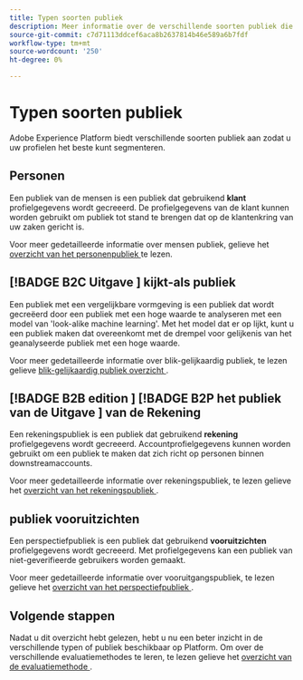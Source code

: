 ```yaml
---
title: Typen soorten publiek
description: Meer informatie over de verschillende soorten publiek die u op Adobe Experience Platform kunt maken.
source-git-commit: c7d71113ddcef6aca8b2637814b46e589a6b7fdf
workflow-type: tm+mt
source-wordcount: '250'
ht-degree: 0%

---
```



# Typen soorten publiek

Adobe Experience Platform biedt verschillende soorten publiek aan zodat u uw profielen het beste kunt segmenteren.

## Personen

Een publiek van de mensen is een publiek dat gebruikend **klant** profielgegevens wordt gecreeerd. De profielgegevens van de klant kunnen worden gebruikt om publiek tot stand te brengen dat op de klantenkring van uw zaken gericht is.

Voor meer gedetailleerde informatie over mensen publiek, gelieve het [ overzicht van het personenpubliek ](./people-audiences.md) te lezen.

## [!BADGE  B2C Uitgave ] kijkt-als publiek

Een publiek met een vergelijkbare vormgeving is een publiek dat wordt gecreëerd door een publiek met een hoge waarde te analyseren met een model van &#39;look-alike machine learning&#39;. Met het model dat er op lijkt, kunt u een publiek maken dat overeenkomt met de drempel voor gelijkenis van het geanalyseerde publiek met een hoge waarde.

Voor meer gedetailleerde informatie over blik-gelijkaardig publiek, te lezen gelieve [ blik-gelijkaardig publiek overzicht ](./lookalike-audiences.md).

## [!BADGE  B2B edition ] [!BADGE  B2P het publiek van de Uitgave ] van de Rekening

Een rekeningspubliek is een publiek dat gebruikend **rekening** profielgegevens wordt gecreeerd. Accountprofielgegevens kunnen worden gebruikt om een publiek te maken dat zich richt op personen binnen downstreamaccounts.

Voor meer gedetailleerde informatie over rekeningspubliek, te lezen gelieve het [ overzicht van het rekeningspubliek ](./account-audiences.md).

## publiek vooruitzichten

Een perspectiefpubliek is een publiek dat gebruikend **vooruitzichten** profielgegevens wordt gecreeerd. Met profielgegevens kan een publiek van niet-geverifieerde gebruikers worden gemaakt.

Voor meer gedetailleerde informatie over vooruitgangspubliek, te lezen gelieve het [ overzicht van het perspectiefpubliek ](./prospect-audiences.md).

## Volgende stappen

Nadat u dit overzicht hebt gelezen, hebt u nu een beter inzicht in de verschillende typen of publiek beschikbaar op Platform. Om over de verschillende evaluatiemethodes te leren, te lezen gelieve het [ overzicht van de evaluatiemethode ](../methods/overview.md).
